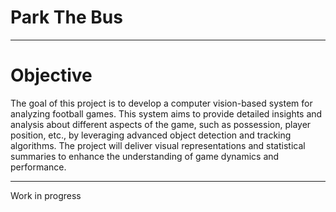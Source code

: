 # Park The Bus
--- 

# Objective
The goal of this project is to develop a computer vision-based system for analyzing football games. This system aims to provide detailed insights and analysis about different aspects of the game, such as possession, player position, etc., by leveraging advanced object detection and tracking algorithms. The project will deliver visual representations and statistical summaries to enhance the understanding of game dynamics and performance. 

--- 

Work in progress